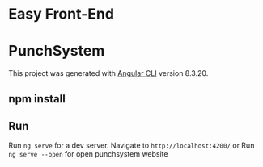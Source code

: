 # Easy Front-End

# PunchSystem

This project was generated with [Angular CLI](https://github.com/angular/angular-cli) version 8.3.20.

## npm install

## Run

Run `ng serve` for a dev server. Navigate to `http://localhost:4200/` 
or Run `ng serve --open` for open punchsystem website
